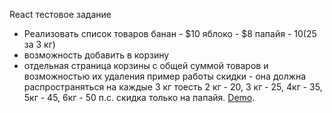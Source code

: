 React тестовое задание
- Реализовать список товаров 
банан - $10
яблоко - $8
папайя - $10 ($25 за 3 кг)
- возможность добавить в корзину
- отдельная страница корзины с общей суммой товаров и возможностью их удаления
пример работы скидки - она должна распространяться на каждые 3 кг
тоесть 2 кг - 20, 3 кг - 25, 4кг - 35, 5кг - 45, 6кг - 50
п.с. скидка только на папайя.
[Demo](https://github.com/KonstantinOkhorzin/react_test_shopping_cart).

